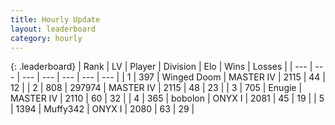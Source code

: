 ```yaml
---
title: Hourly Update
layout: leaderboard
category: hourly
---
```


{: .leaderboard}
| Rank | LV | Player | Division | Elo | Wins | Losses |
| --- | --- | --- | --- | --- | --- | --- |
| <span data-change="2">1</span> | 397 | <span title="ID: 744396">Winged Doom</span> | MASTER IV | <span data-change="12">2115</span> | <span data-change="1">44</span> | <span data-change="0">12</span> |
| <span data-change="3">2</span> | 808 | <span title="ID: 544038">297974</span> | MASTER IV | <span data-change="28">2115</span> | <span data-change="2">48</span> | <span data-change="0">23</span> |
| <span data-change="-1">3</span> | 705 | <span title="ID: 623502">Enugie</span> | MASTER IV | <span data-change="0">2110</span> | <span data-change="0">60</span> | <span data-change="0">32</span> |
| <span data-change="-3">4</span> | 365 | <span title="ID: 749071">bobolon</span> | ONYX I | <span data-change="-44">2081</span> | <span data-change="3">45</span> | <span data-change="5">19</span> |
| <span data-change="1">5</span> | 1394 | <span title="ID: 720567">Muffy342</span> | ONYX I | <span data-change="0">2080</span> | <span data-change="0">63</span> | <span data-change="0">29</span> |